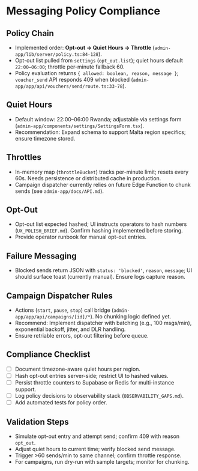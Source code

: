 # Messaging Policy Compliance

## Policy Chain
- Implemented order: **Opt-out → Quiet Hours → Throttle** (`admin-app/lib/server/policy.ts:84-128`).
- Opt-out list pulled from `settings` (`opt_out.list`); quiet hours default `22:00–06:00`; throttle per-minute fallback 60.
- Policy evaluation returns `{ allowed: boolean, reason, message }`; `voucher_send` API responds 409 when blocked (`admin-app/app/api/vouchers/send/route.ts:33-78`).

## Quiet Hours
- Default window: 22:00–06:00 Rwanda; adjustable via settings form (`admin-app/components/settings/SettingsForm.tsx`).
- Recommendation: Expand schema to support Malta region specifics; ensure timezone stored.

## Throttles
- In-memory map (`throttleBucket`) tracks per-minute limit; resets every 60s. Needs persistence or distributed cache in production.
- Campaign dispatcher currently relies on future Edge Function to chunk sends (see `admin-app/docs/API.md`).

## Opt-Out
- Opt-out list expected hashed; UI instructs operators to hash numbers (`UX_POLISH_BRIEF.md`). Confirm hashing implemented before storing.
- Provide operator runbook for manual opt-out entries.

## Failure Messaging
- Blocked sends return JSON with `status: 'blocked'`, `reason`, `message`; UI should surface toast (currently manual). Ensure logs capture reason.

## Campaign Dispatcher Rules
- Actions (`start`, `pause`, `stop`) call bridge (`admin-app/app/api/campaigns/[id]/*`). No chunking logic defined yet.
- Recommend: Implement dispatcher with batching (e.g., 100 msgs/min), exponential backoff, jitter, and DLR handling.
- Ensure retriable errors, opt-out filtering before queue.

## Compliance Checklist
- [ ] Document timezone-aware quiet hours per region.
- [ ] Hash opt-out entries server-side; restrict UI to hashed values.
- [ ] Persist throttle counters to Supabase or Redis for multi-instance support.
- [ ] Log policy decisions to observability stack (`OBSERVABILITY_GAPS.md`).
- [ ] Add automated tests for policy order.

## Validation Steps
- Simulate opt-out entry and attempt send; confirm 409 with reason `opt_out`.
- Adjust quiet hours to current time; verify blocked send message.
- Trigger >60 sends/min to same channel; confirm throttle response.
- For campaigns, run dry-run with sample targets; monitor for chunking.

